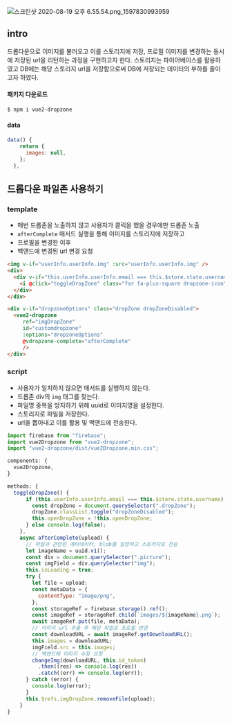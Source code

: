 ![스크린샷 2020-08-19 오후 6.55.54.png_1597830993959](https://firebasestorage.googleapis.com/v0/b/twl-image-storage.appspot.com/o/%E1%84%89%E1%85%B3%E1%84%8F%E1%85%B3%E1%84%85%E1%85%B5%E1%86%AB%E1%84%89%E1%85%A3%E1%86%BA%202020-08-19%20%E1%84%8B%E1%85%A9%E1%84%92%E1%85%AE%206.55.54.png_1597830993959?alt=media&token=298da6e6-9ed7-490a-9776-a6728c990237)

## intro

드롭다운으로 이미지를 불러오고 이를 스토리지에 저장, 프로필 이미지를 변경하는 동시에 저장된 url을 리턴하는 과정을 구현하고자 한다. 스토리지는 파이어베이스를 활용하였고 DB에는 해당 스토리지 url을 저장함으로써 DB에 저장되는 데이터의 부하를 줄이고자 하였다. 



#### 패키지 다운로드

```bash
$ npm i vue2-dropzone
```



#### data

```javascript
data() {
    return {
      images: null,
    };
  },
```



## 드롭다운 파일존 사용하기

### template

- 매번 드롭존을 노출하지 않고 사용자가 클릭을 했을 경우에만 드롭존 노출
- `afterComplete` 매서드 실행을 통해 이미지를 스토리지에 저장하고 
- 프로필을 변경한 이후
- 백앤드에 변경된 url 변경 요청

```html
<img v-if="userInfo.userInfo.img" :src="userInfo.userInfo.img" />
<div>
  <div v-if="this.userInfo.userInfo.email === this.$store.state.username">
    <i @click="toggleDropZone" class="far fa-plus-square dropzone-icon"></i>
  </div>
</div>

<div v-if="dropzoneOptions" class="dropZone dropZoneDisabled">
  <vue2-dropzone
     ref="imgDropZone"
     id="customdropzone"
     :options="dropzoneOptions"
     @vdropzone-complete="afterComplete"
     />
</div>
```



### script

- 사용자가 일치하지 않으면 매서드를 실행하지 않는다. 
- 드롭존 div의 `img` 태그를 찾는다. 
- 파일명 중복을 방지하기 위해 uuid로 이미지명을 설정한다. 
- 스토리지로 파일을 저장한다. 
- url을 뽑아내고 이를 활용 및 백앤드에 전송한다.

```javascript
import firebase from "firebase";
import vue2Dropzone from "vue2-dropzone";
import "vue2-dropzone/dist/vue2Dropzone.min.css";

components: {
  vue2Dropzone,
}

methods: {
  toggleDropZone() {
      if (this.userInfo.userInfo.email === this.$store.state.username) {
        const dropZone = document.querySelector(".dropZone");
        dropZone.classList.toggle("dropZoneDisabled");
        this.openDropZone = !this.openDropZone;
      } else console.log(false);
    },
    async afterComplete(upload) {
      // 파일과 관련된 메타데이터, blob를 설정하고 스토리지로 전송
      let imageName = uuid.v1();
      const div = document.querySelector(".picture");
      const imgField = div.querySelector("img");
      this.isLoading = true;
      try {
        let file = upload;
        const metaData = {
          contentType: "image/png",
        };
        const storageRef = firebase.storage().ref();
        const imageRef = storageRef.child(`images/${imageName}.png`);
        await imageRef.put(file, metaData);
        // 이미지 url 추출 후 해당 파일로 프로필 변경
        const downloadURL = await imageRef.getDownloadURL();
        this.images = downloadURL;
        imgField.src = this.images;
        // 백앤드에 이미지 수정 요청
        changeImg(downloadURL, this.id_token)
          .then((res) => console.log(res))
          .catch((err) => console.log(err));
      } catch (error) {
        console.log(error);
      }
      this.$refs.imgDropZone.removeFile(upload);
    }
}
```